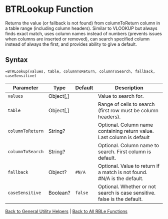 # BTRLookup Function

Returns the value (or fallback is not found) from columnToReturn column in a table range (including column headers).  Similar to VLOOKUP but always finds exact match, uses column names instead of numbers (prevents issues when columns are inserted or removed), can search specified column instead of always the first, and provides ability to give a default.

## Syntax

```excel
=BTRLookup(values, table, columnToReturn, columnToSearch, fallback, caseSensitive)
```

Parameter | Type | Default | Description
---|---|---|---
`values` | Object[,] |  | Value to search for.
`table` | Object[,] |  | Range of cells to search (first row must be column headers).
`columnToReturn` | String? |  | Optional. Column name containing return value. Last column is default
`columnToSearch` | String? |  | Optional. Column name to search.  First column is default.
`fallback` | Object? | `#N/A` | Optional.  Value to return if a match is not found.  #N/A is the default.
`caseSensitive` | Boolean? | `false` | Optional.  Whether or not search is case sensitive. false is the default.

[Back to General Utility Helpers](Readme.md) | [Back to All RBLe Functions](..\RBLe.md#function-documentation)